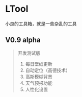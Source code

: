 # LTool
小良的工具箱，就是一些杂乱的工具

## V0.9 alpha
> 开发测试版<br/>
> 1. 每日壁纸更新<br/>
> 2. 自动定位（高德技术）<br/>
> 3. 高斯模糊背景<br/>
> 4. 天气预报功能<br/>
> 5. 人性化设置<br/>